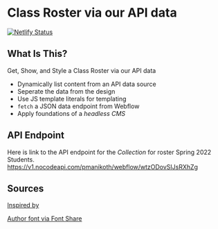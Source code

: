 # Class Roster via our API data

[![Netlify Status](https://api.netlify.com/api/v1/badges/6e03c5dc-c256-42ae-8b7e-ca605697664b/deploy-status)](https://app.netlify.com/sites/web3-class-roster/deploys)

## What Is This?

Get, Show, and Style a Class Roster via our API data

- Dynamically list content from an API data source
- Seperate the data from the design
- Use JS template literals for templating
- `fetch` a JSON data endpoint from Webflow
- Apply foundations of a _headless CMS_

## API Endpoint

Here is link to the API endpoint for the _Collection_ for roster Spring 2022 Students.
https://v1.nocodeapi.com/pmanikoth/webflow/wtzODovSIJsRXhZg

## Sources

[Inspired by](https://codemyui.com/wp-content/uploads/2021/05/Grayscale-To-Colour-Animation-On-Hover-For-Team-Section.mp4)

[Author font via Font Share](https://www.fontshare.com/fonts/author)
